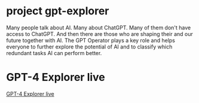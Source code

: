 # project gpt-explorer
Many people talk about AI. Many about ChatGPT. Many of them don't have access to ChatGPT. And then there are those who are shaping their and our future together with AI. The GPT Operator plays a key role and helps everyone to further explore the potential of AI and to classify which redundant tasks AI can perform better.

# GPT-4 Explorer live
[GPT-4 Explorer live](https://6936.de/gpt/explorer/)
